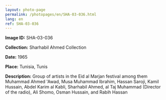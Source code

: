 ```yaml
---
layout: photo-page
permalink: /photopages/en/SHA-03-036.html
lang: en
ref: SHA-03-036
---
```


**Image ID:** SHA-03-036

**Collection:** Sharhabil Ahmed Collection

**Date:** 1965

**Place:** Tunisia, Tunis

**Description:** Group of artists in the Eid al Marjan festival among them Muhammad Ahmed 'Awad, Musa Muhammad Ibrahim, Hassan Saroji, Kamil Hussain, Abdel Karim al Kabli, Sharhabil Ahmed, al Taj Muhammad (Director of the radio), Ali Shomo, Osman Hussain, and Rabih Hassan
